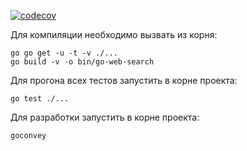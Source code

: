 [![codecov](https://codecov.io/gh/ReanGD/go-web-search/branch/master/graph/badge.svg)](https://codecov.io/gh/ReanGD/go-web-search)


Для компиляции необходимо вызвать из корня:
```
go go get -u -t -v ./...
go build -v -o bin/go-web-search
```

Для прогона всех тестов запустить в корне проекта:
```
go test ./...

```

Для разработки запустить в корне проекта:
```
goconvey

```
